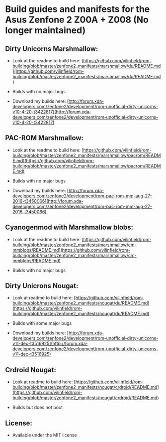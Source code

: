 # Build guides and manifests for the Asus Zenfone 2 Z00A + Z008 (No longer maintained)

## Dirty Unicorns Marshmallow:

- Look at the readme to build here: [https://github.com/vilinfield/rom-building/blob/master/zenfone2_manifests/marshmallow/du/README.md](https://github.com/vilinfield/rom-building/blob/master/zenfone2_manifests/marshmallow/du/README.md)

- Builds with no major bugs

- Download my builds here: [http://forum.xda-developers.com/zenfone2/development/rom-unofficial-dirty-unicorns-v10-4-20-t3422817](http://forum.xda-developers.com/zenfone2/development/rom-unofficial-dirty-unicorns-v10-4-20-t3422817)

## PAC-ROM Marshmallow:

- Look at the readme to build here: [https://github.com/vilinfield/rom-building/blob/master/zenfone2_manifests/marshmallow/pacrom/README.md](https://github.com/vilinfield/rom-building/blob/master/zenfone2_manifests/marshmallow/pacrom/README.md)

- Builds with no major bugs

- Download my builds here: [http://forum.xda-developers.com/zenfone2/development/rom-pac-rom-mm-aug-27-2016-t3450066](http://forum.xda-developers.com/zenfone2/development/rom-pac-rom-mm-aug-27-2016-t3450066)

## Cyanogenmod with Marshmallow blobs:

- Look at the readme to build here: [https://github.com/vilinfield/rom-building/blob/master/zenfone2_manifests/marshmallow/cm-mmblobs/README.md](https://github.com/vilinfield/rom-building/blob/master/zenfone2_manifests/marshmallow/cm-mmblobs/README.md)

- Builds with no major bugs

## Dirty Unicrons Nougat:

- Look at readme to build here: [https://github.com/vilinfield/rom-building/blob/master/zenfone2_manifests/nougat/du/README.md](https://github.com/vilinfield/rom-building/blob/master/zenfone2_manifests/nougat/du/README.md)

- Builds with some major bugs

- Download my builds here: [http://forum.xda-developers.com/zenfone2/development/rom-unofficial-dirty-unicorns-v11-dec-t3516925](http://forum.xda-developers.com/zenfone2/development/rom-unofficial-dirty-unicorns-v11-dec-t3516925)

## Crdroid Nougat:

- Look at readme to build here: [https://github.com/vilinfield/rom-building/blob/master/zenfone2_manifests/nougat/crdroid/README.md](https://github.com/vilinfield/rom-building/blob/master/zenfone2_manifests/nougat/crdroid/README.md)

- Builds but does not boot

## License:

* Available under the MIT license
